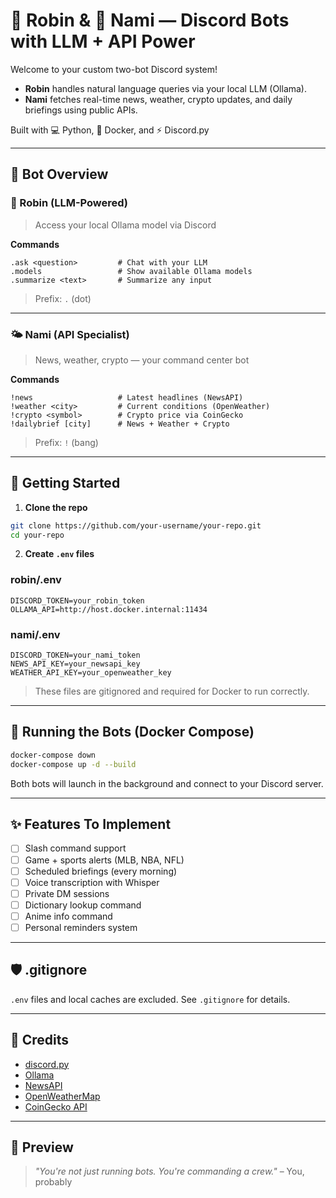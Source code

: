 # 🧠 Robin & 🌊 Nami — Discord Bots with LLM + API Power

Welcome to your custom two-bot Discord system!

- **Robin** handles natural language queries via your local LLM (Ollama).
- **Nami** fetches real-time news, weather, crypto updates, and daily briefings using public APIs.

Built with 💻 Python, 🐋 Docker, and ⚡️ Discord.py

---

## 🧩 Bot Overview

### 🤖 Robin (LLM-Powered)
> Access your local Ollama model via Discord

**Commands**
```
.ask <question>         # Chat with your LLM
.models                 # Show available Ollama models
.summarize <text>       # Summarize any input
```

> Prefix: `.` (dot)

---

### 🌤 Nami (API Specialist)
> News, weather, crypto — your command center bot

**Commands**
```
!news                   # Latest headlines (NewsAPI)
!weather <city>         # Current conditions (OpenWeather)
!crypto <symbol>        # Crypto price via CoinGecko
!dailybrief [city]      # News + Weather + Crypto
```

> Prefix: `!` (bang)

---

## 🚀 Getting Started

1. **Clone the repo**
```bash
git clone https://github.com/your-username/your-repo.git
cd your-repo
```

2. **Create `.env` files**

### robin/.env
```
DISCORD_TOKEN=your_robin_token
OLLAMA_API=http://host.docker.internal:11434
```

### nami/.env
```
DISCORD_TOKEN=your_nami_token
NEWS_API_KEY=your_newsapi_key
WEATHER_API_KEY=your_openweather_key
```

> These files are gitignored and required for Docker to run correctly.

---

## 🐳 Running the Bots (Docker Compose)

```bash
docker-compose down
docker-compose up -d --build
```

Both bots will launch in the background and connect to your Discord server.

---

## ✨ Features To Implement

- [ ] Slash command support
- [ ] Game + sports alerts (MLB, NBA, NFL)
- [ ] Scheduled briefings (every morning)
- [ ] Voice transcription with Whisper
- [ ] Private DM sessions
- [ ] Dictionary lookup command
- [ ] Anime info command
- [ ] Personal reminders system

---

## 🛡 .gitignore

`.env` files and local caches are excluded. See `.gitignore` for details.

---

## 🧠 Credits

- [discord.py](https://github.com/Rapptz/discord.py)
- [Ollama](https://ollama.com/)
- [NewsAPI](https://newsapi.org/)
- [OpenWeatherMap](https://openweathermap.org/)
- [CoinGecko API](https://www.coingecko.com/en/api)

---

## 📸 Preview

> _"You're not just running bots. You're commanding a crew."_ – You, probably
